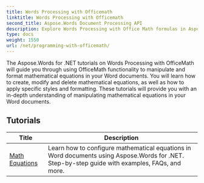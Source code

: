 ```yaml
---
title: Words Processing with Officemath
linktitle: Words Processing with Officemath
second_title: Aspose.Words Document Processing API
description: Explore Words Processing with Office Math formulas in Aspose.Words for .NET. Step-by-step tutorials and sample code for creating, editing, and formatting math equations in Word documents.
type: docs
weight: 1550
url: /net/programming-with-officemath/
---
```

The Aspose.Words for .NET tutorials on Words Processing with OfficeMath will guide you through using OfficeMath functionality to manipulate and format mathematical equations in your Word documents. You will learn how to create, modify and delete mathematical equations, as well as how to apply specific styles and formatting. These tutorials will provide you with an in-depth understanding of manipulating mathematical equations in your Word documents.

 ## Tutorials
| Title | Description |
| --- | --- |
| [Math Equations](./math-equations/) | Learn how to configure mathematical equations in Word documents using Aspose.Words for .NET. Step-by-step guide with examples, FAQs, and more. |
